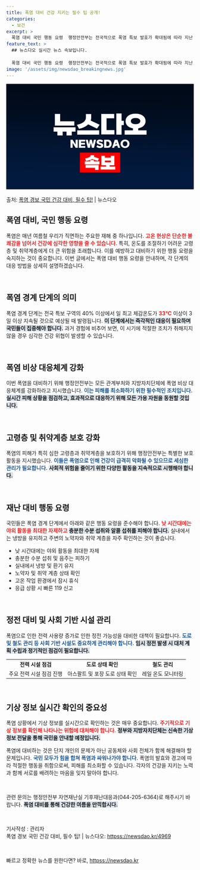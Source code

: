 ```yaml
---
title: 폭염 대비 건강 지키는 필수 팁 공개!
categories:
  - 보건
excerpt: >
  폭염 대비 국민 행동 요령  행정안전부는 전국적으로 폭염 특보 발효가 확대됨에 따라 지난 21일 오후 4시부…
feature_text: >
  ## 뉴스다오 실시간 뉴스 속보입니다.

  폭염 대비 국민 행동 요령  행정안전부는 전국적으로 폭염 특보 발효가 확대됨에 따라 지난 21일 오후 4시부…
image: '/assets/img/newsdao_breakingnews.jpg'
---
```


![뉴스다오 속보](/assets/img/newsdao_breakingnews.jpg)

<p>출처: <a href="httpss://newsdao.kr/4969" rel="dofollow">폭염 경보 국민 건강 대비, 필수 팁!</a> | 뉴스다오</p>

<h2 data-ke-size="size26">폭염 대비, 국민 행동 요령</h2>

<p data-ke-size="size16">폭염은 매년 여름철 우리가 직면하는 주요한 재해 중 하나입니다. <b><span style="color: #ee2323;">고온 현상은 단순한 불쾌감을 넘어서 건강에 심각한 영향을 줄 수 있습니다.</span></b> 특히, 온도를 조절하기 어려운 고령층 및 취약계층에게 더 큰 위험을 초래합니다. 이를 예방하고 대비하기 위한 행동 요령을 숙지하는 것이 중요합니다. 이번 글에서는 폭염 대비 행동 요령을 안내하며, 각 단계의 대응 방법을 상세히 설명하겠습니다.</p>

<p data-ke-size="size16">&nbsp;</p>

<h2 data-ke-size="size26">폭염 경계 단계의 의미</h2>

<p data-ke-size="size16">폭염 경계 단계는 전국 특보 구역의 40% 이상에서 일 최고 체감온도가 <b><span style="color: #ee2323;">33℃</span></b> 이상이 3일 이상 지속될 것으로 예상될 때 발령됩니다. <b><span style="background-color: #21538527;">이 단계에서는 즉각적인 대응이 필요하며 국민들이 집중해야 합니다.</span></b> 과거 경험에 비추어 보면, 이 시기에 적절한 조치가 취해지지 않을 경우 심각한 건강 위협이 발생할 수 있습니다.</p>

<p data-ke-size="size16">&nbsp;</p>

<h2 data-ke-size="size26">폭염 비상 대응체계 강화</h2>

<p data-ke-size="size16">이번 폭염을 대비하기 위해 행정안전부는 모든 관계부처와 지방자치단체에 폭염 비상 대응체계를 강화하라고 지시했습니다. <b><span style="color: #1a5490;">이는 피해를 최소화하기 위한 필수적인 조치입니다.</span></b> <b><span style="background-color: #21538527;">실시간 피해 상황을 점검하고, 효과적으로 대응하기 위해 모든 가용 자원을 동원할 것입니다.</span></b></p>

<p data-ke-size="size16">&nbsp;</p>

<h2 data-ke-size="size26">고령층 및 취약계층 보호 강화</h2>

<p data-ke-size="size16">폭염의 피해가 특히 심한 고령층과 취약계층을 보호하기 위해 행정안전부는 특별한 보호활동을 지시했습니다. <b><span style="color: #1a5490;">이들은 폭염으로 인해 건강이 급격히 악화될 수 있으므로 세심한 관리가 필요합니다.</span></b> <b><span style="background-color: #21538527;">사회적 위험을 줄이기 위한 다양한 활동을 지속적으로 시행해야 합니다.</span></b></p>

<p data-ke-size="size16">&nbsp;</p>

<h2 data-ke-size="size26">재난 대비 행동 요령</h2>

<p data-ke-size="size16">국민들은 폭염 경계 단계에서 아래와 같은 행동 요령을 준수해야 합니다. <b><span style="color: #ee2323;">낮 시간대에는 야외 활동을 최대한 자제하고</span></b> <b><span style="background-color: #21538527;">충분한 수분 섭취와 알콜 섭취를 피해야 합니다.</span></b> 실내에서는 냉방을 유지하고 주변의 노약자와 취약 계층을 자주 확인하는 것이 좋습니다.</p>

<ul>
<li>낮 시간대에는 야외 활동을 최대한 자제</li>
<li>충분한 수분 섭취 및 음주는 피하기</li>
<li>실내에서 냉방 및 환기 유지</li>
<li>노약자 및 취약 계층 상태 확인</li>
<li>고온 작업 환경에서 잠시 휴식</li>
<li>응급 상황 시 빠른 119 신고</li>
</ul>

<p data-ke-size="size16">&nbsp;</p>

<h2 data-ke-size="size26">정전 대비 및 사회 기반 시설 관리</h2>

<p data-ke-size="size16">폭염으로 인한 전력 사용량 증가로 인한 정전 가능성을 대비한 대책이 필요합니다. <b><span style="color: #1a5490;">도로 및 철도 관리 등 사회 기반 시설도 중요하게 관리해야 합니다.</span></b> <b><span style="background-color: #21538527;">임시 정전 발생 시 대처 계획 수립과 정기적인 점검이 필요합니다.</span></b></p>

<table>
<tr>
<td style="text-align: center; height: 17px;"><b>전력 시설 점검</b></td>
<td style="text-align: center; height: 17px;"><b>도로 상태 확인</b></td>
<td style="text-align: center; height: 17px;"><b>철도 관리</b></td>
</tr>
<tr>
<td style="text-align: center; height: 17px;">주요 전력 시설 점검 진행</td>
<td style="text-align: center; height: 17px;">아스팔트 및 포장 도로 상태 확인</td>
<td style="text-align: center; height: 17px;">레일 온도 모니터링</td>
</tr>
</table>

<p data-ke-size="size16">&nbsp;</p>

<h2 data-ke-size="size26">기상 정보 실시간 확인의 중요성</h2>

<p data-ke-size="size16">폭염 상황에서 기상 정보를 실시간으로 확인하는 것은 매우 중요합니다. <b><span style="color: #ee2323;">주기적으로 기상 정보를 확인해 나타나는 위험에 대처해야 합니다.</span></b> <b><span style="background-color: #21538527;">정부와 지방자치단체는 신속한 기상 정보 전달을 통해 국민을 안내할 예정입니다.</span></b></p>

<p data-ke-size="size16">폭염에 대비하는 것은 단지 개인의 문제가 아닌 공동체와 사회 전체가 함께 해결해야 할 문제입니다. <b><span style="color: #1a5490;">국민 모두가 힘을 합쳐 폭염과 싸워나가야 합니다.</span></b> 폭염의 발효와 경고에 따라 적절한 행동을 취함으로써, 피해를 최소화할 수 있습니다. 각자의 건강을 지키는 노력과 함께 서로를 배려하는 마음을 잊지 말아야 합니다.</p>

<p data-ke-size="size16">&nbsp;</p>

<p data-ke-size="size16">관련 문의는 행정안전부 자연재난실 기후재난대응과(044-205-6364)로 해주시기 바랍니다. <b><span style="background-color: #21538527;">폭염 대비를 통해 건강한 여름을 만끽합시다.</span></b></p>

<p data-ke-size="size16">&nbsp;</p>

<p data-ke-size="size16">기사작성 : 관리자<br />폭염 경보 국민 건강 대비, 필수 팁! | 뉴스다오: <a href="httpss://newsdao.kr/4969">httpss://newsdao.kr/4969</a></p>

<p data-ke-size="size16">&nbsp;</p> 

빠르고 정확한 뉴스를 원한다면? 바로, <a href="httpss://newsdao.kr" rel="dofollow">httpss://newsdao.kr</a>


